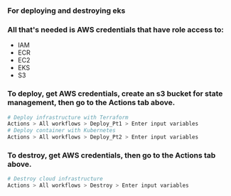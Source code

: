 ### For deploying and destroying eks

### All that's needed is AWS credentials that have role access to:
- IAM
- ECR
- EC2
- EKS
- S3

### To deploy, get AWS credentials, create an s3 bucket for state management, then go to the Actions tab above.
```bash
# Deploy infrastructure with Terraform
Actions > All workflows > Deploy_Pt1 > Enter input variables
# Deploy container with Kubernetes
Actions > All workflows > Deploy_Pt2 > Enter input variables
```

### To destroy, get AWS credentials, then go to the Actions tab above.
```bash
# Destroy cloud infrastructure
Actions > All workflows > Destroy > Enter input variables
```
